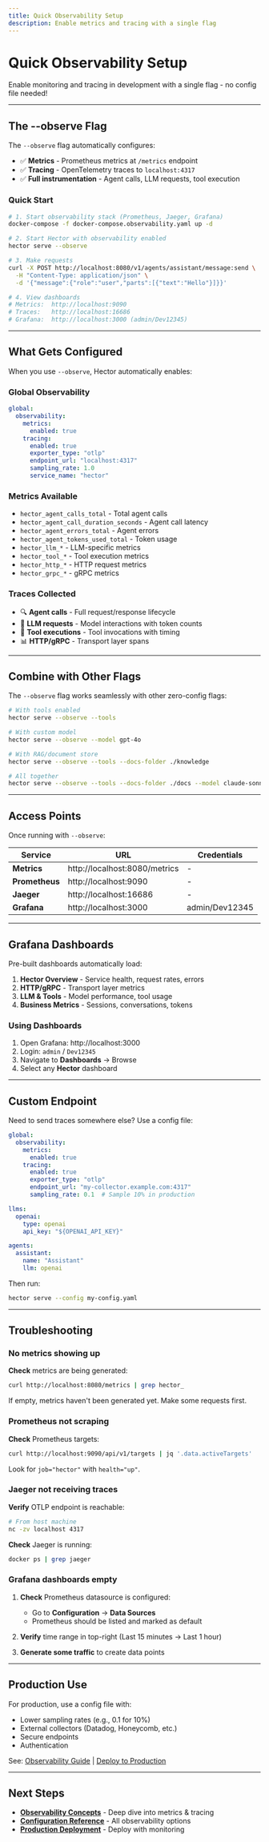 ```yaml
---
title: Quick Observability Setup
description: Enable metrics and tracing with a single flag
---
```


# Quick Observability Setup

Enable monitoring and tracing in development with a single flag - no config file needed!

---

## The --observe Flag

The `--observe` flag automatically configures:
- ✅ **Metrics** - Prometheus metrics at `/metrics` endpoint
- ✅ **Tracing** - OpenTelemetry traces to `localhost:4317`
- ✅ **Full instrumentation** - Agent calls, LLM requests, tool execution

### Quick Start

```bash
# 1. Start observability stack (Prometheus, Jaeger, Grafana)
docker-compose -f docker-compose.observability.yaml up -d

# 2. Start Hector with observability enabled
hector serve --observe

# 3. Make requests
curl -X POST http://localhost:8080/v1/agents/assistant/message:send \
  -H "Content-Type: application/json" \
  -d '{"message":{"role":"user","parts":[{"text":"Hello"}]}}'

# 4. View dashboards
# Metrics:  http://localhost:9090
# Traces:   http://localhost:16686
# Grafana:  http://localhost:3000 (admin/Dev12345)
```

---

## What Gets Configured

When you use `--observe`, Hector automatically enables:

### Global Observability
```yaml
global:
  observability:
    metrics:
      enabled: true
    tracing:
      enabled: true
      exporter_type: "otlp"
      endpoint_url: "localhost:4317"
      sampling_rate: 1.0
      service_name: "hector"
```

### Metrics Available

- `hector_agent_calls_total` - Total agent calls
- `hector_agent_call_duration_seconds` - Agent call latency
- `hector_agent_errors_total` - Agent errors
- `hector_agent_tokens_used_total` - Token usage
- `hector_llm_*` - LLM-specific metrics
- `hector_tool_*` - Tool execution metrics
- `hector_http_*` - HTTP request metrics
- `hector_grpc_*` - gRPC metrics

### Traces Collected

- 🔍 **Agent calls** - Full request/response lifecycle
- 🤖 **LLM requests** - Model interactions with token counts
- 🔧 **Tool executions** - Tool invocations with timing
- 📊 **HTTP/gRPC** - Transport layer spans

---

## Combine with Other Flags

The `--observe` flag works seamlessly with other zero-config flags:

```bash
# With tools enabled
hector serve --observe --tools

# With custom model
hector serve --observe --model gpt-4o

# With RAG/document store
hector serve --observe --tools --docs-folder ./knowledge

# All together
hector serve --observe --tools --docs-folder ./docs --model claude-sonnet-4
```

---

## Access Points

Once running with `--observe`:

| Service | URL | Credentials |
|---------|-----|-------------|
| **Metrics** | http://localhost:8080/metrics | - |
| **Prometheus** | http://localhost:9090 | - |
| **Jaeger** | http://localhost:16686 | - |
| **Grafana** | http://localhost:3000 | admin/Dev12345 |

---

## Grafana Dashboards

Pre-built dashboards automatically load:

1. **Hector Overview** - Service health, request rates, errors
2. **HTTP/gRPC** - Transport layer metrics
3. **LLM & Tools** - Model performance, tool usage
4. **Business Metrics** - Sessions, conversations, tokens

### Using Dashboards

1. Open Grafana: http://localhost:3000
2. Login: `admin` / `Dev12345`
3. Navigate to **Dashboards** → Browse
4. Select any **Hector** dashboard

---

## Custom Endpoint

Need to send traces somewhere else? Use a config file:

```yaml
global:
  observability:
    metrics:
      enabled: true
    tracing:
      enabled: true
      exporter_type: "otlp"
      endpoint_url: "my-collector.example.com:4317"
      sampling_rate: 0.1  # Sample 10% in production

llms:
  openai:
    type: openai
    api_key: "${OPENAI_API_KEY}"

agents:
  assistant:
    name: "Assistant"
    llm: openai
```

Then run:
```bash
hector serve --config my-config.yaml
```

---

## Troubleshooting

### No metrics showing up

**Check** metrics are being generated:
```bash
curl http://localhost:8080/metrics | grep hector_
```

If empty, metrics haven't been generated yet. Make some requests first.

### Prometheus not scraping

**Check** Prometheus targets:
```bash
curl http://localhost:9090/api/v1/targets | jq '.data.activeTargets'
```

Look for `job="hector"` with `health="up"`.

### Jaeger not receiving traces

**Verify** OTLP endpoint is reachable:
```bash
# From host machine
nc -zv localhost 4317
```

**Check** Jaeger is running:
```bash
docker ps | grep jaeger
```

### Grafana dashboards empty

1. **Check** Prometheus datasource is configured:
   - Go to **Configuration** → **Data Sources**
   - Prometheus should be listed and marked as default

2. **Verify** time range in top-right (Last 15 minutes → Last 1 hour)

3. **Generate some traffic** to create data points

---

## Production Use

For production, use a config file with:
- Lower sampling rates (e.g., 0.1 for 10%)
- External collectors (Datadog, Honeycomb, etc.)
- Secure endpoints
- Authentication

See: [Observability Guide](../core-concepts/observability.md) | [Deploy to Production](./deploy-production.md)

---

## Next Steps

- **[Observability Concepts](../core-concepts/observability.md)** - Deep dive into metrics & tracing
- **[Configuration Reference](../reference/configuration.md#globalobservability)** - All observability options
- **[Production Deployment](./deploy-production.md)** - Deploy with monitoring

